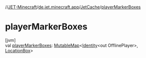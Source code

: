 //[JET-Minecraft](../../../index.md)/[de.jet.minecraft.app](../index.md)/[JetCache](index.md)/[playerMarkerBoxes](player-marker-boxes.md)

# playerMarkerBoxes

[jvm]\
val [playerMarkerBoxes](player-marker-boxes.md): [MutableMap](https://kotlinlang.org/api/latest/jvm/stdlib/kotlin.collections/-mutable-map/index.html)&lt;[Identity](../../../../JET-Native/-j-e-t--native/de.jet.library.tool.smart.identification/-identity/index.md)&lt;out OfflinePlayer&gt;, [LocationBox](../../de.jet.minecraft.tool.position/-location-box/index.md)&gt;
